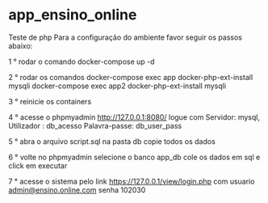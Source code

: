 # app_ensino_online
 Teste de php
Para a configuração do ambiente favor seguir os passos abaixo:

1 ° rodar o comando docker-compose up -d

2 ° rodar os comandos 
    docker-compose exec app docker-php-ext-install mysqli
    docker-compose exec app2 docker-php-ext-install mysqli
    
3 ° reinicie os containers

4 ° acesse o phpmyadmin http://127.0.0.1:8080/ logue com 
    Servidor:      mysql,
    Utilizador :   db_acesso
    Palavra-passe: db_user_pass
    
5 ° abra o arquivo script.sql na pasta db copie todos os dados

6 ° volte no phpmyadmin selecione o banco app_db cole os dados em sql e click em executar 

7 ° acesse o sistema pelo link https://127.0.0.1/view/login.php com usuario admin@ensino.online.com senha 102030
